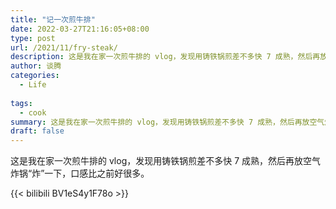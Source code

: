 ```yaml
---
title: "记一次煎牛排"
date: 2022-03-27T21:16:05+08:00
type: post
url: /2021/11/fry-steak/
description: 这是我在家一次煎牛排的 vlog，发现用铸铁锅煎差不多快 7 成熟，然后再放空气炸锅“炸”一下，口感比之前好很多。
author: 谈腾
categories:
  - Life
  
tags:
  - cook
summary: 这是我在家一次煎牛排的 vlog，发现用铸铁锅煎差不多快 7 成熟，然后再放空气炸锅“炸”一下，口感比之前好很多。
draft: false
---
```


这是我在家一次煎牛排的 vlog，发现用铸铁锅煎差不多快 7 成熟，然后再放空气炸锅“炸”一下，口感比之前好很多。

{{< bilibili BV1eS4y1F78o >}}
